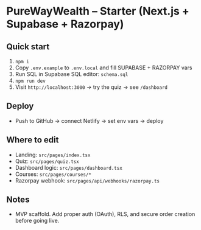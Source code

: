 # PureWayWealth – Starter (Next.js + Supabase + Razorpay)

## Quick start
1) `npm i`
2) Copy `.env.example` to `.env.local` and fill SUPABASE + RAZORPAY vars
3) Run SQL in Supabase SQL editor: `schema.sql`
4) `npm run dev`
5) Visit `http://localhost:3000` → try the quiz → see `/dashboard`

## Deploy
- Push to GitHub → connect Netlify → set env vars → deploy

## Where to edit
- Landing: `src/pages/index.tsx`
- Quiz: `src/pages/quiz.tsx`
- Dashboard logic: `src/pages/dashboard.tsx`
- Courses: `src/pages/courses/*`
- Razorpay webhook: `src/pages/api/webhooks/razorpay.ts`

## Notes
- MVP scaffold. Add proper auth (OAuth), RLS, and secure order creation before going live.
